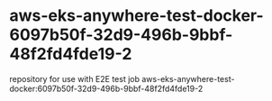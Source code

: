 # aws-eks-anywhere-test-docker-6097b50f-32d9-496b-9bbf-48f2fd4fde19-2
repository for use with E2E test job aws-eks-anywhere-test-docker:6097b50f-32d9-496b-9bbf-48f2fd4fde19-2
